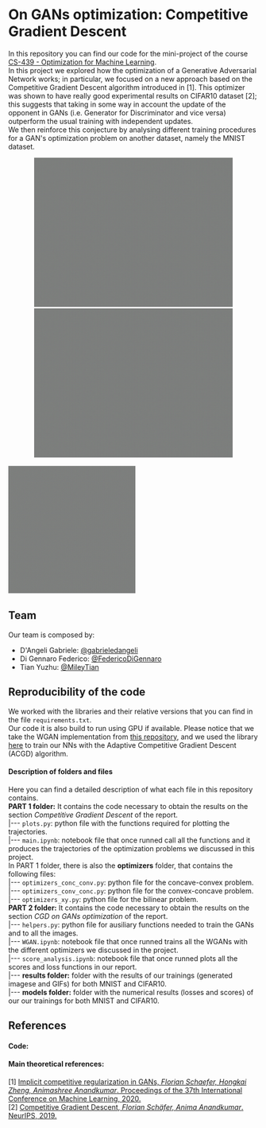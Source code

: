 # On GANs optimization: Competitive Gradient Descent  
In this repository you can find our code for the mini-project of the course [CS-439 - Optimization for Machine Learning](https://edu.epfl.ch/coursebook/en/optimization-for-machine-learning-CS-439).  
In this project we explored how the optimization of a Generative Adversarial Network works; in particular, we focused on a new approach based on the Competitive Gradient Descent algorithm introduced in [1]. This optimizer was shown to have really good experimental results on CIFAR10 dataset [2]; this suggests that taking in some way in account the update of the opponent in GANs (i.e. Generator for Discriminator and vice versa) outperform the usual training with independent updates.  
We then reinforce this conjecture by analysing different training procedures for a GAN's optimization problem on another dataset, namely the MNIST dataset.

<p align="center">
  <img src="https://github.com/gabrieledangeli/OptML_miniproject_FGY/blob/main/PART%202/results/mnist/WGAN_ACGD/WGAN_ACGD_generate_animation.gif" alt="First GIF" width="400" height="300"/>
  <img src="https://github.com/gabrieledangeli/OptML_miniproject_FGY/blob/main/PART%202/results/mnist/WGAN_ACGD/WGAN_ACGD_generate_animation.gif" alt="Second GIF" width="400" height="300"/>
</p>

![](https://github.com/gabrieledangeli/OptML_miniproject_FGY/blob/main/PART%202/results/mnist/WGAN_ACGD/WGAN_ACGD_generate_animation.gif)

## Team  
Our team is composed by:  
* D'Angeli Gabriele: [@gabrieledangeli](https://github.com/gabrieledangeli)    
* Di Gennaro Federico: [@FedericoDiGennaro](https://github.com/FedericoDiGennaro)    
* Tian Yuzhu: [@MileyTian](https://github.com/MileyTian)   

## Reproducibility of the code
We worked with the libraries and their relative versions that you can find in the file `requirements.txt`.   
Our code it is also build to run using GPU if available. Please notice that we take the WGAN implementation from [this repository](), and we used the library [here](https://github.com/devzhk/Implicit-Competitive-Regularization) to train our NNs with the Adaptive Competitive Gradient Descent (ACGD) algorithm.

#### Description of folders and files  
Here you can find a detailed description of what each file in this repository contains.  
**PART 1 folder:** It contains the code necessary to obtain the results on the section *Competitive Gradient Descent* of the report.  
|--- `plots.py`: python file with the functions required for plotting the trajectories.   
|--- `main.ipynb`: notebook file that once runned call all the functions and it produces the trajectories of the optimization problems we discussed in this project.  
In PART 1 folder, there is also the **optimizers** folder, that contains the following files:   
|--- `optimizers_conc_conv.py`: python file for the concave-convex problem.   
|--- `optimizers_conv_conc.py`: python file for the convex-concave problem.  
|--- `optimizers_xy.py`: python file for the bilinear problem.  
**PART 2 folder:** It contains the code necessary to obtain the results on the section *CGD on GANs optimization* of the report.  
|--- `helpers.py`: python file for ausiliary functions needed to train the GANs and to all the images.  
|--- `WGAN.ipynb`: notebook file that once runned trains all the WGANs with the different
optimizers we discussed in the project.  
|--- `score_analysis.ipynb`: notebook file that once runned plots all the scores and loss functions in our report.  
|--- **results folder:** folder with the results of our trainings (generated imagese and GIFs) for both MNIST and CIFAR10.  
|--- **models folder:** folder with the numerical results (losses and scores) of our our trainings for both MNIST and CIFAR10.   

## References

#### Code:

#### Main theoretical references: 
[1] [Implicit competitive regularization in GANs, *Florian Schaefer, Hongkai Zheng, Animashree Anandkumar*. Proceedings of the 37th International Conference on Machine Learning, 2020.](http://proceedings.mlr.press/v119/schaefer20a.html)  
[2] [Competitive Gradient Descent, *Florian Schäfer, Anima Anandkumar*. NeurIPS, 2019.](https://arxiv.org/abs/1905.12103)
